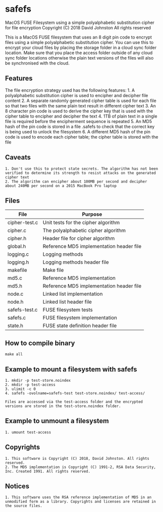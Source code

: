 # safefs 
MacOS FUSE Filesystem using a simple polyalphabetic substitution cipher for file encryption
Copyright (C) 2018 David Johnston
All rights reserved

This is a MacOS FUSE filesystem that uses an 8 digit pin code to encrypt files using a simple polyalphabetic substitution cipher.
You can use this to encrypt your cloud files by placing the storage folder in a cloud sync folder location.
Make sure that you place the access folder outside of any cloud sync folder locations otherwise the plain text versions of the files will also be synchronised with the cloud.

## Features
The file encryption strategy used has the following features:
	1. A polyalphabetic substitution cipher is used to encipher and decipher file content
	2. A separate randomly generated cipher table is used for each file so that two files with the same plain text result in different cipher text
	3. An 8 character pin code is used to derive the cipher key that is used with the cipher table to encipher and decipher the text
	4. 1TB of plain text in a single file is required before the encipherment sequence is repeated
	5. An MD5 hash of the pin code is stored in a file .safefs to check that the correct key is being used to unlock the filesystem
	6. A different MD5 hash of the pin code is used to encode each cipher table; the cipher table is stored with the file

## Caveats
	1. Don't use this to protect state secrets. The algorithm has not been verified to determine its strength to resist attacks on the generated cipher text
	2. The algorithm can encipher about 100MB per second and decipher about 240MB per second on a 2015 MacBook Pro laptop

## Files

| File          | Purpose                                  |
| ------------  | ---------------------------------------- |
| cipher-test.c | Unit tests for the cipher algorithm      |
| cipher.c      | The polyalphabetic cipher algorithm      |
| cipher.h      | Header file for cipher algorithm         |
| global.h      | Reference MD5 implementation header file |
| logging.c     | Logging methods                          |
| logging.h     | Logging methods header file              |
| makefile      | Make file                                |
| md5.c         | Reference MD5 implementation             |
| md5.h         | Reference MD5 implementation header file |
| node.c        | Linked list implementation               |
| node.h        | Linked list header file                  |
| safefs-test.c | FUSE filesystem tests                    |
| safefs.c      | FUSE filesystem implementation           |
| state.h       | FUSE state definition header file        |

## How to compile binary

	make all

## Example to mount a filesystem with safefs

	1. mkdir -p test-store.noindex
	2. mkdir -p test-access
	3. ulimit -c 0
	4. safefs -ovolname=safefs-test test-store.noindex/ test-access/

	Files are accessed via the test-access folder and the encrypted versions are stored in the test-store.noindex folder.

## Example to unmount a filesystem

	1. umount test-access

## Copyrights

	1. This software is Copyright (C) 2018, David Johnston. All rights reserved.
	2. The MD5 implementation is Copyright (C) 1991-2, RSA Data Security, Inc. Created 1991. All rights reserved.

## Notices

	1. This software uses the RSA reference implementation of MD5 in an unmodified form as a library. Copyrights and licenses are retained in the source files.

